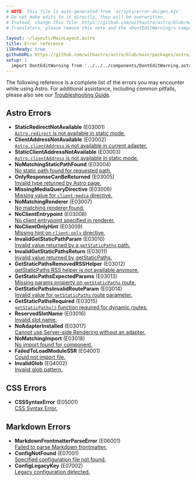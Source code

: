 ```yaml
---
# NOTE: This file is auto-generated from 'scripts/error-docgen.mjs'
# Do not make edits to it directly, they will be overwritten.
# Instead, change this file: https://github.com/withastro/astro/blob/main/packages/astro/src/core/errors/errors-data.ts
# Translators, please remove this note and the <DontEditWarning/> component.

layout: ~/layouts/MainLayout.astro
title: Error reference
i18nReady: true
githubURL: https://github.com/withastro/astro/blob/main/packages/astro/src/core/errors/errors-data.ts
setup: |
  import DontEditWarning from '../../../components/DontEditWarning.astro';
---
```


<DontEditWarning />

The following reference is a complete list of the errors you may encounter while using Astro. For additional assistance, including common pitfalls, please also see our [Troubleshooting Guide](/en/guides/troubleshooting/).

## Astro Errors

- **StaticRedirectNotAvailable** (E03001)<br/>[`Astro.redirect` is not available in static mode.](/en/reference/errors/StaticRedirectNotAvailable/)
- **ClientAddressNotAvailable** (E03002)<br/>[`Astro.clientAddress` is not available in current adapter.](/en/reference/errors/ClientAddressNotAvailable/)
- **StaticClientAddressNotAvailable** (E03003)<br/>[`Astro.clientAddress` is not available in static mode.](/en/reference/errors/StaticClientAddressNotAvailable/)
- **NoMatchingStaticPathFound** (E03004)<br/>[No static path found for requested path.](/en/reference/errors/NoMatchingStaticPathFound/)
- **OnlyResponseCanBeReturned** (E03005)<br/>[Invalid type returned by Astro page.](/en/reference/errors/OnlyResponseCanBeReturned/)
- **MissingMediaQueryDirective** (E03006)<br/>[Missing value for `client:media` directive.](/en/reference/errors/MissingMediaQueryDirective/)
- **NoMatchingRenderer** (E03007)<br/>[No matching renderer found.](/en/reference/errors/NoMatchingRenderer/)
- **NoClientEntrypoint** (E03008)<br/>[No client entrypoint specified in renderer.](/en/reference/errors/NoClientEntrypoint/)
- **NoClientOnlyHint** (E03009)<br/>[Missing hint on `client:only` directive.](/en/reference/errors/NoClientOnlyHint/)
- **InvalidGetStaticPathParam** (E03010)<br/>[Invalid value returned by a `getStaticPaths` path.](/en/reference/errors/InvalidGetStaticPathParam/)
- **InvalidGetStaticPathsReturn** (E03011)<br/>[Invalid value returned by getStaticPaths.](/en/reference/errors/InvalidGetStaticPathsReturn/)
- **GetStaticPathsRemovedRSSHelper** (E03012)<br/>[getStaticPaths RSS helper is not available anymore.](/en/reference/errors/GetStaticPathsRemovedRSSHelper/)
- **GetStaticPathsExpectedParams** (E03013)<br/>[Missing params property on `getStaticPaths` route.](/en/reference/errors/GetStaticPathsExpectedParams/)
- **GetStaticPathsInvalidRouteParam** (E03014)<br/>[Invalid value for `getStaticPaths` route parameter.](/en/reference/errors/GetStaticPathsInvalidRouteParam/)
- **GetStaticPathsRequired** (E03015)<br/>[`getStaticPaths()` function required for dynamic routes.](/en/reference/errors/GetStaticPathsRequired/)
- **ReservedSlotName** (E03016)<br/>[Invalid slot name.](/en/reference/errors/ReservedSlotName/)
- **NoAdapterInstalled** (E03017)<br/>[Cannot use Server-side Rendering without an adapter.](/en/reference/errors/NoAdapterInstalled/)
- **NoMatchingImport** (E03018)<br/>[No import found for component.](/en/reference/errors/NoMatchingImport/)
- **FailedToLoadModuleSSR** (E04001)<br/>[Could not import file.](/en/reference/errors/FailedToLoadModuleSSR/)
- **InvalidGlob** (E04002)<br/>[Invalid glob pattern.](/en/reference/errors/InvalidGlob/)
## CSS Errors

- **CSSSyntaxError** (E05001)<br/>[CSS Syntax Error.](/en/reference/errors/CSSSyntaxError/)
## Markdown Errors

- **MarkdownFrontmatterParseError** (E06001)<br/>[Failed to parse Markdown frontmatter.](/en/reference/errors/MarkdownFrontmatterParseError/)
- **ConfigNotFound** (E07001)<br/>[Specified configuration file not found.](/en/reference/errors/ConfigNotFound/)
- **ConfigLegacyKey** (E07002)<br/>[Legacy configuration detected.](/en/reference/errors/ConfigLegacyKey/)
